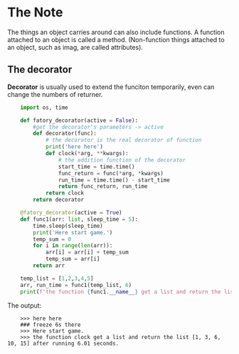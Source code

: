 # The Note

The things an object carries around can also include functions. A function attached to an object is called a method. (Non-function things attached to an object, such as imag, are called attributes).

## The decorator

**Decorator** is usually used to extend the funciton temporarily, even can change the numbers of returner.

```python
    import os, time

    def fatory_decorator(active = False):
        #get the decorator's parameters -> active
        def decorator(func):
            # the decorator is the real decorator of function
            print('here here')
            def clock(*arg, **kwargs):
                # the addition function of the decorator
                start_time = time.time()
                func_return = func(*arg, *kwargs)
                run_time = time.time() - start_time
                return func_return, run_time
            return clock
        return decorator

    @fatory_decorator(active = True)
    def func1(arr: list, sleep_time = 5):
        time.sleep(sleep_time)
        print('Here start game.')
        temp_sum = 0
        for i in range(len(arr)):
            arr[i] = arr[i] + temp_sum
            temp_sum = arr[i]
        return arr

    temp_list = [1,2,3,4,5]
    arr, run_time = func1(temp_list, 6)
    print(f'the function {func1.__name__} get a list and return the list {arr} after running {round(run_time, 2)} seconds.')
```
The output:
```
    >>> here here
    ### freeze 6s there
    >>> Here start game.
    >>> the function clock get a list and return the list [1, 3, 6, 10, 15] after running 6.01 seconds.
```